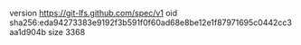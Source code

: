 version https://git-lfs.github.com/spec/v1
oid sha256:eda94273383e9192f3b591f0f60ad68e8be12e1f87971695c0442cc3aa1d904b
size 3368
